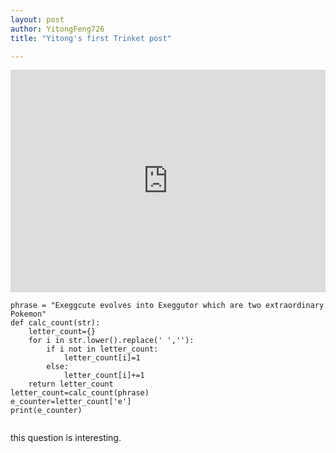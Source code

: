 ```yaml
---
layout: post
author: YitongFeng726
title: "Yitong's first Trinket post"

---
```


<iframe src="https://trinket.io/embed/python3/e4d4dd346f" width="100%" height="356" frameborder="0" marginwidth="0" marginheight="0" allowfullscreen></iframe>

```
phrase = "Exeggcute evolves into Exeggutor which are two extraordinary Pokemon"
def calc_count(str):
    letter_count={}
    for i in str.lower().replace(' ',''):
        if i not in letter_count:
            letter_count[i]=1
        else:
            letter_count[i]+=1
    return letter_count
letter_count=calc_count(phrase)
e_counter=letter_count['e']
print(e_counter) 


```
this question is interesting.
